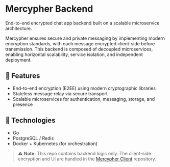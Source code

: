 # Mercypher Backend

End-to-end encrypted chat app backend built on a scalable microservice architecture.

Mercypher ensures secure and private messaging by implementing modern encryption standards, with each message encrypted client-side before transmission. This backend is composed of decoupled microservices, enabling horizontal scalability, service isolation, and independent deployment.

## 🔐 Features

- End-to-end encryption (E2EE) using modern cryptographic libraries  
- Stateless message relay via secure transport  
- Scalable microservices for authentication, messaging, storage, and presence  

## 🚀 Technologies

- Go 
- PostgreSQL / Redis  
- Docker + Kubernetes (for orchestration)  

> ⚠️ **Note:** This repo contains backend logic only. The client-side encryption and UI are handled in the [Mercypher Client](#) repository.

